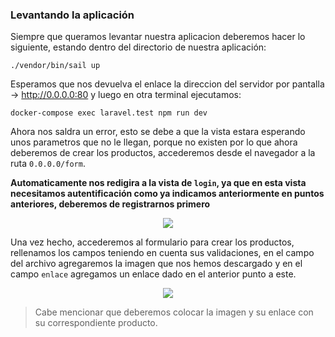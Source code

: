 ### Levantando la aplicación

Siempre que queramos levantar nuestra aplicacion deberemos hacer lo siguiente, estando dentro del directorio de nuestra aplicación:

~~~
./vendor/bin/sail up
~~~
Esperamos que nos devuelva el enlace la direccion del servidor por pantalla -> http://0.0.0.0:80 y luego en otra terminal ejecutamos:
~~~
docker-compose exec laravel.test npm run dev
~~~

Ahora nos saldra un error, esto se debe a que la vista estara esperando unos parametros que no le llegan, porque no existen por lo que ahora deberemos de crear los productos, accederemos desde el navegador a la ruta `0.0.0.0/form`.

**Automaticamente nos redigira a la vista de `login`, ya que en esta vista necesitamos autentificación como ya indicamos anteriormente en puntos anteriores, deberemos de registrarnos primero**

<p align="center">
<img src="https://i.postimg.cc/vTpKfNTg/Captura16.png"   
</p>

Una vez hecho, accederemos al formulario para crear los productos, rellenamos los campos teniendo en cuenta sus validaciones, en el campo del archivo agregaremos la imagen que nos hemos descargado y en el campo `enlace` agregamos un enlace dado en el anterior punto a este.

<p align="center">
<img src="https://i.postimg.cc/KjNNvpLh/Captura17.png"   
</p>

> Cabe mencionar que deberemos colocar la imagen y su enlace con su correspondiente producto.

